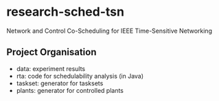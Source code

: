 # research-sched-tsn
Network and Control Co-Scheduling for IEEE Time-Sensitive Networking

## Project Organisation
- data: experiment results
- rta: code for schedulability analysis (in Java)
- taskset: generator for tasksets 
- plants: generator for controlled plants